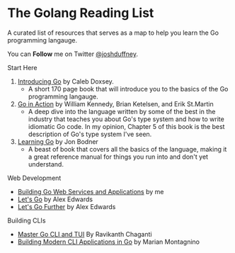 # The Golang Reading List

A curated list of resources that serves as a map to help you learn the Go programming langauge.

You can **Follow** me on Twitter [@joshduffney](https://twitter.com/joshduffney).

Start Here
1. [Introducing Go](https://www.oreilly.com/library/view/introducing-go/9781491941997/) by Caleb Doxsey.
    - A short 170 page book that will introduce you to the basics of the Go programming langauge.
2. [Go in Action](https://www.manning.com/books/go-in-action-second-edition) by William Kennedy, Brian Ketelsen, and Erik St.Martin
    - A deep dive into the language written by some of the best in the industry that teaches you about Go's type system and how to write idiomatic Go code. In my opinion, Chapter 5 of this book is the best description of Go's type system I've seen.
3. [Learning Go](https://www.oreilly.com/library/view/learning-go/9781492077206/) by Jon Bodner
    - A beast of book that covers all the basics of the language, making it a great reference manual for things you run into and don't yet understand.

Web Development
- [Building Go Web Services and Applications](https://app.pluralsight.com/library/courses/go-building-web-services-applications) by me
- [Let's Go](https://lets-go.alexedwards.net/) by Alex Edwards
- [Let's Go Further](https://lets-go-further.alexedwards.net/) by Alex Edwards 

Building CLIs
- [Master Go CLI and TUI](https://leanpub.com/go-cli-tui) By Ravikanth Chaganti
- [Building Modern CLI Applications in Go](https://www.packtpub.com/product/building-modern-cli-applications-in-go) by Marian Montagnino
